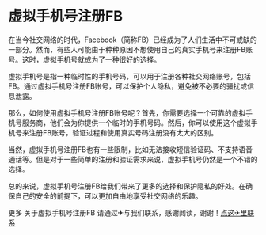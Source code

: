 # 虚拟手机号注册FB

在当今社交网络的时代，Facebook（简称FB）已经成为了人们生活中不可或缺的一部分。然而，有些人可能由于种种原因不想使用自己的真实手机号来注册FB账号。这时，虚拟手机号就成为了一种很好的选择。

虚拟手机号是指一种临时性的手机号码，可以用于注册各种社交网络账号，包括FB。通过虚拟手机号注册FB账号，可以保护个人隐私，避免被不必要的骚扰或信息泄露。

那么，如何使用虚拟手机号注册FB账号呢？首先，你需要选择一个可靠的虚拟手机号服务商，他们会为你提供一个临时的手机号码。然后，你可以使用这个虚拟手机号来注册FB账号，验证过程和使用真实号码注册没有太大的区别。

当然，虚拟手机号注册FB也有一些限制，比如无法接收短信验证码、不支持语音通话等。但是对于一些简单的注册和验证需求来说，虚拟手机号仍然是一个不错的选择。

总的来说，虚拟手机号注册FB给我们带来了更多的选择和保护隐私的好处。在确保自己的安全的前提下，可以更加自由地享受社交网络的乐趣。

更多 关于虚拟手机号注册FB 请通过✈与我们联系，感谢阅读，谢谢！[点这✈里联系](https://abc.k02.cc)